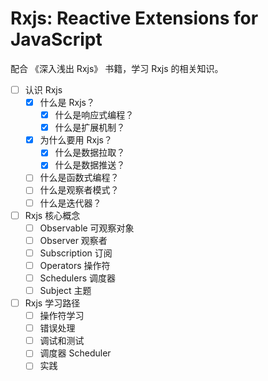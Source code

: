 # Rxjs: Reactive Extensions for JavaScript

配合 《深入浅出 Rxjs》 书籍，学习 Rxjs 的相关知识。

- [ ] 认识 Rxjs
  - [x] 什么是 Rxjs？
    - [x] 什么是响应式编程？
    - [x] 什么是扩展机制？
  - [x] 为什么要用 Rxjs？
    - [x] 什么是数据拉取？
    - [x] 什么是数据推送？
  - [ ] 什么是函数式编程？
  - [ ] 什么是观察者模式？
  - [ ] 什么是迭代器？
- [ ] Rxjs 核心概念
  - [ ] Observable 可观察对象
  - [ ] Observer 观察者
  - [ ] Subscription 订阅
  - [ ] Operators 操作符
  - [ ] Schedulers 调度器
  - [ ] Subject 主题
- [ ] Rxjs 学习路径
  - [ ] 操作符学习
  - [ ] 错误处理
  - [ ] 调试和测试
  - [ ] 调度器 Scheduler
  - [ ] 实践

